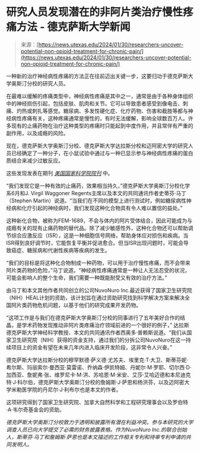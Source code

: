 <!--yml

category: 未分类

date: 2024-05-27 14:33:39

-->

# 研究人员发现潜在的非阿片类治疗慢性疼痛方法 - 德克萨斯大学新闻

> 来源：[https://news.utexas.edu/2024/01/30/researchers-uncover-potential-non-opioid-treatment-for-chronic-pain/](https://news.utexas.edu/2024/01/30/researchers-uncover-potential-non-opioid-treatment-for-chronic-pain/)

一种新的治疗神经病性疼痛的方法正在往前迈出关键一步，这要归功于德克萨斯大学奥斯汀分校的研究人员。

在最难以缓解的疼痛类型中，神经病性疼痛是其中之一，通常是由于各种身体组织中的神经损伤引起，包括皮肤、肌肉和关节。它可以导致患者感受到像电击、刺痛、灼热或刺扎等感觉。糖尿病、多发性硬化症、化疗药物、伤害和截肢等都与神经病性疼痛有关，这种疼痛通常是慢性的，有时无法缓解，影响全球数百万人。许多现有的止痛药物在治疗这种类型的疼痛时只能起到中度作用，并且常伴有严重的副作用，以及成瘾的风险。

现在，德克萨斯大学奥斯汀分校、德克萨斯大学达拉斯分校和迈阿密大学的研究人员已经确定了一种分子，在小鼠试验中通过与一种已显示参与神经病性疼痛的蛋白质结合来减少过敏反应。

这些发现发表在期刊 *[美国国家科学院院刊](https://doi.org/10.1073/pnas.2306090120)* 中。

“我们发现它是一种有效的止痛药，效果相当持久，”德克萨斯大学奥斯汀分校化学系6月和J. Virgil Waggoner Regents主席以及本文的共同通讯作者史蒂芬·马丁（Stephen Martin）说道。“当我们在不同的模型上进行测试时，例如糖尿病性神经病和化疗引起的神经病时，我们发现这种化合物具有令人难以置信的益处。”

这种新化合物，被称为FEM-1689，不会与体内的阿片受体结合，因此可能成为与成瘾有关的现有止痛药物的替代品。除了减少敏感性外，这种化合物还可以帮助调节综合应激反应（ISR），这是一种细胞信号网络，帮助身体应对损伤和疾病。当ISR得到良好调节时，它能恢复平衡并促进愈合。但当ISR出现问题时，可能会导致癌症、糖尿病和代谢性疾病等疾病的发生。

“我们的目标是将这种化合物制成一种药物，可以用于治疗慢性疼痛，而不会带来阿片类药物的危险，”马丁说道。“神经病性疼痛通常是一种让人无法忍受的状况，可能会影响人的整个生命，我们需要一种既能耐受又有效的治疗方法。”

由马丁和本文其他作者共同创立的公司NuvoNuro Inc.最近获得了国家卫生研究院（NIH）HEAL计划的资助，该计划旨在通过资助研究找到科学解决方案来解决全国阿片类药物危机问题，以基于他们的研究成果开发药物。

“这项工作是与我们在德克萨斯大学奥斯汀分校的同事进行了五年美好合作的结晶，是学术药物发现推动非阿片类疼痛治疗领域前进的一个很好的例子，” 达拉斯德克萨斯大学神经科学教授、本文的共同通讯作者西奥多·普赖斯说道。“我们从国家卫生研究院（NIH）获得的资金支持，通过我们的分拆公司NuvoNuro在这一持续项目上的资金有望在未来几年内进入临床开发阶段，这非常令人兴奋。”

德克萨斯大学达拉斯分校的穆罕默德·萨义德·尤苏夫、埃里克·T·大卫、斯蒂芬妮·希尔斯、玛丽索尔·曼西亚·莫雷诺、乔纳森·伊凯特姆、丹妮尔·M·罗耶、切尔西·D·加西亚、詹妮弗·张、维罗尼卡·M·洪、苏哈恩·M·米安、艾莎·艾哈迈德和本尼迪克特·J·科尔伯，德克萨斯大学奥斯汀分校的詹姆斯·J·萨恩和杨洪芬，以及迈阿密大学米勒医学院的丹尼尔·J·利布尔也是本文的作者。

这项研究得到了国家卫生研究院、加拿大自然科学和工程研究理事会以及罗伯特·A·韦尔奇基金会的资助。

*德克萨斯大学奥斯汀分校致力于透明和披露所有潜在利益冲突。参与本研究的大学调查人员已向大学提交了必需的财务披露表格。作为NuvoNuro Inc.的联合创始人，斯蒂芬·马丁和詹姆斯·萨恩也是本文描述的工作相关专利和待审专利申请的共同发明人。*
